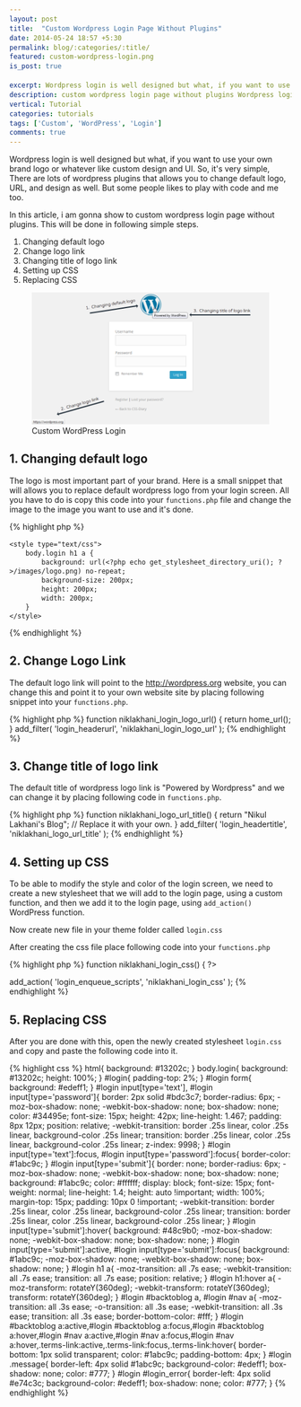 ```yaml
---
layout: post
title:  "Custom Wordpress Login Page Without Plugins"
date: 2014-05-24 18:57 +5:30
permalink: blog/:categories/:title/
featured: custom-wordpress-login.png
is_post: true

excerpt: Wordpress login is well designed but what, if you want to use your own brand logo or whatever like custom design and UI.
description: custom wordpress login page without plugins Wordpress login is well designed but what, if you want to use your own brand logo or whatever like custom...
vertical: Tutorial
categories: tutorials
tags: ['Custom', 'WordPress', 'Login']
comments: true
---
```


<p>Wordpress login is well designed but what, if you want to use your own brand logo or whatever like custom design and UI. So, it's very simple, There are lots of wordpress plugins that allows you to change default logo, URL, and design as well. But some people likes to play with code and me too.</p>

<p>In this article, i am gonna show to custom wordpress login page without plugins. This will be done in following simple steps.</p>

<ol>
  <li>Changing default logo</li>
  <li>Change logo link</li>
  <li>Changing title of logo link</li>
  <li>Setting up CSS</li>
  <li>Replacing CSS</li>
</ol>

<figure>
	<img src="/blog/uploads/2014/05/custom-wordpress-login.png" alt="Custom WordPress Login" />
	<figcaption>Custom WordPress Login</figcaption>
</figure>

<h2>1. Changing default logo</h2>

<p>The logo is most important part of your brand. Here is a small snippet that will allows you to replace default wordpress logo from your login screen. All you have to do is copy this code into your <code>functions.php</code> file and change the image to the image you want to use and it's done.</p>

{% highlight php %}
<?php function niklakhani_login_logo() { ?>
    <style type="text/css">
        body.login h1 a {
            background: url(<?php echo get_stylesheet_directory_uri(); ?>/images/logo.png) no-repeat;
            background-size: 200px;
            height: 200px;
            width: 200px;
        }
    </style>
<?php } ?> 
<?php add_action( 'login_enqueue_scripts', 'niklakhani_login_logo' ); ?>
{% endhighlight %}

<h2>2. Change Logo Link</h2>

<p>The default logo link will point to the <a href="http://wordpress.org" target="_blank">http://wordpress.org</a> website, you can change this and point it to your own website site by placing following snippet into your <code>functions.php</code>.</p>

{% highlight php %}
function niklakhani_login_logo_url() {
    return home_url();
}
add_filter( 'login_headerurl', 'niklakhani_login_logo_url' );
{% endhighlight %}

<h2>3. Change title of logo link</h2>

<p>The default title of wordpress logo link is "Powered by Wordpress" and we can change it by placing following code in <code>functions.php</code>.

{% highlight php %}
function niklakhani_logo_url_title() {
    return "Nikul Lakhani's Blog"; // Replace it with your own.
}
add_filter( 'login_headertitle', 'niklakhani_logo_url_title' );
{% endhighlight %}

<h2>4. Setting up CSS</h2>

<p>To be able to modify the style and color of the login screen, we need to create a new stylesheet that we will add to the login page, using a custom function, and then we add it to the login page, using <code>add_action()</code> WordPress function.</p>

<p>Now create new file in your theme folder called <code>login.css</code></p>

<p>After creating the css file place following code into your <code>functions.php</code></p>

{% highlight php %}
function niklakhani_login_css() { ?>
    <link rel="stylesheet" type="text/css" href="<?php echo get_stylesheet_directory_uri() . '/css/login.css'; ?>" media="all" />
<?php } ?>
add_action( 'login_enqueue_scripts', 'niklakhani_login_css' );
{% endhighlight %}

<h2>5. Replacing CSS</h2>

<p>After you are done with this, open the newly created stylesheet <code>login.css</code> and copy and paste the following code into it.</p>

{% highlight css %}
html{
  background: #13202c; 
}
body.login{
  background: #13202c;
  height: 100%;
}
#login{
  padding-top: 2%;
}
#login form{
  background: #edeff1;
}
#login input[type='text'], #login input[type='password']{
  border: 2px solid #bdc3c7;
  border-radius: 6px;
  -moz-box-shadow: none;
  -webkit-box-shadow: none;
  box-shadow: none;
  color: #34495e;
  font-size: 15px;
  height: 42px;
  line-height: 1.467;
  padding: 8px 12px;
  position: relative;
  -webkit-transition: border .25s linear, color .25s linear, background-color .25s linear;
  transition: border .25s linear, color .25s linear, background-color .25s linear;
  z-index: 9998;
}
#login input[type='text']:focus, #login input[type='password']:focus{
  border-color: #1abc9c;
}
#login input[type='submit']{
  border: none;
  border-radius: 6px;
  -moz-box-shadow: none;
  -webkit-box-shadow: none;
  box-shadow: none;
  background: #1abc9c;
  color: #ffffff;
  display: block;
  font-size: 15px;
  font-weight: normal;
  line-height: 1.4;
  height: auto !important;
  width: 100%;
  margin-top: 15px;
  padding: 10px 0 !important;
  -webkit-transition: border .25s linear, color .25s linear, background-color .25s linear;
  transition: border .25s linear, color .25s linear, background-color .25s linear;
}
#login input[type='submit']:hover{
  background: #48c9b0;
  -moz-box-shadow: none;
  -webkit-box-shadow: none;
  box-shadow: none;
}
#login input[type='submit']:active, #login input[type='submit']:focus{
  background: #1abc9c;
  -moz-box-shadow: none;
  -webkit-box-shadow: none;
  box-shadow: none;
}
#login h1 a{
  -moz-transition: all .7s ease;
  -webkit-transition: all .7s ease;
  transition: all .7s ease;
  position: relative;
}
#login h1:hover a{
  -moz-transform: rotateY(360deg);
  -webkit-transform: rotateY(360deg);
  transform: rotateY(360deg);
}
#login #backtoblog a, #login #nav a{
  -moz-transition: all .3s ease;
  -o-transition: all .3s ease;
  -webkit-transition: all .3s ease;
  transition: all .3s ease;
  border-bottom-color: #fff;
}
#login #backtoblog a:active,#login #backtoblog a:focus,#login #backtoblog a:hover,#login #nav a:active,#login #nav a:focus,#login #nav a:hover,.terms-link:active,.terms-link:focus,.terms-link:hover{
  border-bottom: 1px solid transparent;
  color: #1abc9c;
  padding-bottom: 4px;
}
#login .message{
  border-left: 4px solid #1abc9c;
  background-color: #edeff1;
  box-shadow: none;
  color: #777;
}
#login #login_error{
  border-left: 4px solid #e74c3c;
  background-color: #edeff1;
  box-shadow: none;
  color: #777;
}
{% endhighlight %}